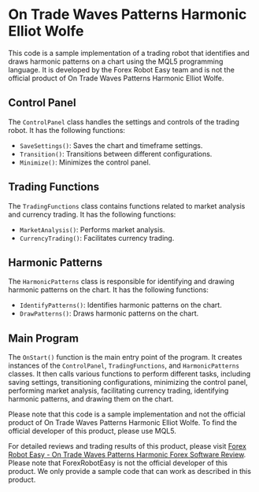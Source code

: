 # On Trade Waves Patterns Harmonic Elliot Wolfe

This code is a sample implementation of a trading robot that identifies and draws harmonic patterns on a chart using the MQL5 programming language. It is developed by the Forex Robot Easy team and is not the official product of On Trade Waves Patterns Harmonic Elliot Wolfe. 

## Control Panel

The `ControlPanel` class handles the settings and controls of the trading robot. It has the following functions:

- `SaveSettings()`: Saves the chart and timeframe settings.
- `Transition()`: Transitions between different configurations.
- `Minimize()`: Minimizes the control panel.

## Trading Functions

The `TradingFunctions` class contains functions related to market analysis and currency trading. It has the following functions:

- `MarketAnalysis()`: Performs market analysis.
- `CurrencyTrading()`: Facilitates currency trading.

## Harmonic Patterns

The `HarmonicPatterns` class is responsible for identifying and drawing harmonic patterns on the chart. It has the following functions:

- `IdentifyPatterns()`: Identifies harmonic patterns on the chart.
- `DrawPatterns()`: Draws harmonic patterns on the chart.

## Main Program

The `OnStart()` function is the main entry point of the program. It creates instances of the `ControlPanel`, `TradingFunctions`, and `HarmonicPatterns` classes. It then calls various functions to perform different tasks, including saving settings, transitioning configurations, minimizing the control panel, performing market analysis, facilitating currency trading, identifying harmonic patterns, and drawing them on the chart.

Please note that this code is a sample implementation and not the official product of On Trade Waves Patterns Harmonic Elliot Wolfe. To find the official developer of this product, please use MQL5.

For detailed reviews and trading results of this product, please visit [Forex Robot Easy - On Trade Waves Patterns Harmonic Forex Software Review](https://forexroboteasy.com/forex-robot-review/on-trade-waves-patterns-harmonic-forex-software-review/). Please note that ForexRobotEasy is not the official developer of this product. We only provide a sample code that can work as described in this product.
